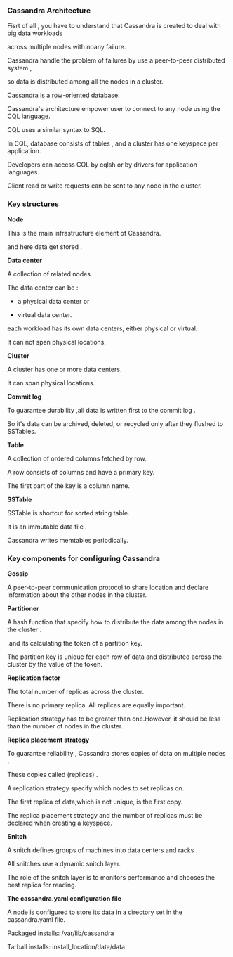 
### Cassandra Architecture

Fisrt of all , you have to understand that Cassandra is created to deal with big data workloads

across multiple nodes with noany failure.

Cassandra handle the problem of failures by use a peer-to-peer distributed system ,

so data is distributed among all the nodes in a cluster.

Cassandra is a row-oriented database.

Cassandra's architecture empower user to connect to any node using the CQL language. 

CQL uses a similar syntax to SQL.

In CQL, database consists of tables , and a cluster has one keyspace per application. 

Developers can access CQL by cqlsh or by drivers for application languages.

Client read or write requests can be sent to any node in the cluster.

### Key structures

**Node**

This is the main infrastructure element of Cassandra.

and here data get stored  . 

**Data center**

A collection of related nodes.

The data center can be :

* a physical data center or

* virtual data center. 

each workload has its own data centers, either physical or virtual. 

It can not span physical locations.


**Cluster**

A cluster has one or more data centers.

It can span physical locations.

**Commit log**

To guarantee durability ,all data is written first to the commit log  .

So it's data can be archived, deleted, or recycled only after they flushed to SSTables.

**Table**

A collection of ordered columns fetched by row.

A row consists of columns and have a primary key. 

The first part of the key is a column name.

**SSTable**

SSTable is shortcut for sorted string table.

It is an immutable data file .

Cassandra writes memtables periodically.


### Key components for configuring Cassandra 

**Gossip**

A peer-to-peer communication protocol to share location and declare information about the other nodes in the cluster. 

**Partitioner**

A hash function that specify how to distribute the data among the nodes in the cluster .

,and its calculating the token of a partition key. 

The partition key is unique for each row of data and distributed across the cluster by the value of the token. 

**Replication factor**

The total number of replicas across the cluster. 

There is no primary replica. All replicas are equally important.
 
Replication strategy has to be greater than one.However, it should be less than the number of nodes in the cluster.

**Replica placement strategy**

To guarantee reliability , Cassandra stores copies of data on multiple nodes .

These copies called (replicas) .

A replication strategy specify which nodes to set replicas on.

The first replica of data,which is not  unique, is the first copy.

The replica placement strategy and the number of replicas  must be declared when creating a keyspace.

**Snitch**

A snitch defines groups of machines into data centers and racks .

All snitches use a dynamic snitch layer.

The role of the snitch layer is to  monitors performance and chooses the best replica for reading.

**The cassandra.yaml configuration file**

A node is configured to store its data in a directory set in the cassandra.yaml file.

Packaged installs: /var/lib/cassandra

Tarball installs: install_location/data/data




